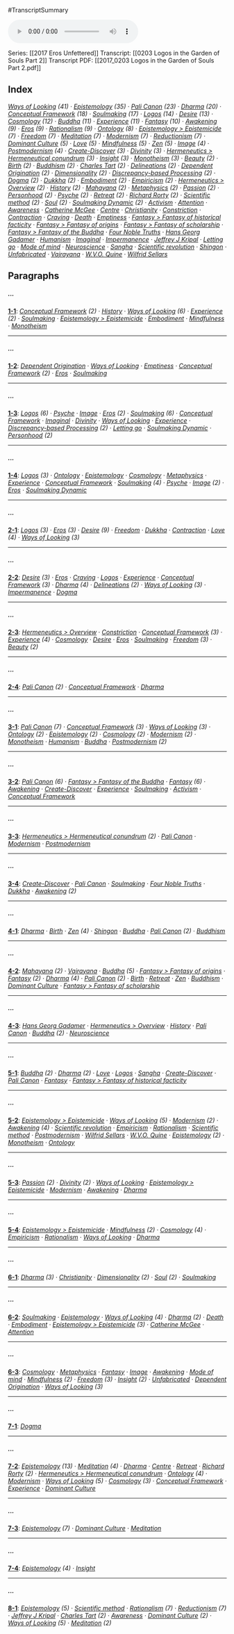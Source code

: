 #TranscriptSummary

<audio controls style=" width:300px;" controlslist="nodownload"><source src="https://dharmaseed.org/talks/40180/20170203-Rob_Burbea-GAIA-logos_in_the_garden_of_souls_part_2-40180.mp3" type="audio/mpeg">???</audio>

Series: [[2017 Eros Unfettered]]
Transcript: [[0203 Logos in the Garden of Souls Part 2]]
Transcript PDF: [[2017_0203 Logos in the Garden of Souls Part 2.pdf]]

## Index
<span class="counts">_<a data-href="Ways of Looking" href="Ways+of+Looking" class="internal-link" target="_blank" rel="noopener">Ways of Looking</a> (41) · <a data-href="Epistemology" href="Epistemology" class="internal-link" target="_blank" rel="noopener">Epistemology</a> (35) · <a data-href="Pali Canon" href="Pali+Canon" class="internal-link" target="_blank" rel="noopener">Pali Canon</a> (23) · <a data-href="Dharma" href="Dharma" class="internal-link" target="_blank" rel="noopener">Dharma</a> (20) · <a data-href="Conceptual Framework" href="Conceptual+Framework" class="internal-link" target="_blank" rel="noopener">Conceptual Framework</a> (18) · <a data-href="Soulmaking" href="Soulmaking" class="internal-link" target="_blank" rel="noopener">Soulmaking</a> (17) · <a data-href="Logos" href="Logos" class="internal-link" target="_blank" rel="noopener">Logos</a> (14) · <a data-href="Desire" href="Desire" class="internal-link" target="_blank" rel="noopener">Desire</a> (13) · <a data-href="Cosmology" href="Cosmology" class="internal-link" target="_blank" rel="noopener">Cosmology</a> (12) · <a data-href="Buddha" href="Buddha" class="internal-link" target="_blank" rel="noopener">Buddha</a> (11) · <a data-href="Experience" href="Experience" class="internal-link" target="_blank" rel="noopener">Experience</a> (11) · <a data-href="Fantasy" href="Fantasy" class="internal-link" target="_blank" rel="noopener">Fantasy</a> (10) · <a data-href="Awakening" href="Awakening" class="internal-link" target="_blank" rel="noopener">Awakening</a> (9) · <a data-href="Eros" href="Eros" class="internal-link" target="_blank" rel="noopener">Eros</a> (9) · <a data-href="Rationalism" href="Rationalism" class="internal-link" target="_blank" rel="noopener">Rationalism</a> (9) · <a data-href="Ontology" href="Ontology" class="internal-link" target="_blank" rel="noopener">Ontology</a> (8) · <a data-href="Epistemology#Epistemicide" href="Epistemology#Epistemicide" class="internal-link" target="_blank" rel="noopener">Epistemology &gt; Epistemicide</a> (7) · <a data-href="Freedom" href="Freedom" class="internal-link" target="_blank" rel="noopener">Freedom</a> (7) · <a data-href="Meditation" href="Meditation" class="internal-link" target="_blank" rel="noopener">Meditation</a> (7) · <a data-href="Modernism" href="Modernism" class="internal-link" target="_blank" rel="noopener">Modernism</a> (7) · <a data-href="Reductionism" href="Reductionism" class="internal-link" target="_blank" rel="noopener">Reductionism</a> (7) · <a data-href="Dominant Culture" href="Dominant+Culture" class="internal-link" target="_blank" rel="noopener">Dominant Culture</a> (5) · <a data-href="Love" href="Love" class="internal-link" target="_blank" rel="noopener">Love</a> (5) · <a data-href="Mindfulness" href="Mindfulness" class="internal-link" target="_blank" rel="noopener">Mindfulness</a> (5) · <a data-href="Zen" href="Zen" class="internal-link" target="_blank" rel="noopener">Zen</a> (5) · <a data-href="Image" href="Image" class="internal-link" target="_blank" rel="noopener">Image</a> (4) · <a data-href="Postmodernism" href="Postmodernism" class="internal-link" target="_blank" rel="noopener">Postmodernism</a> (4) · <a data-href="Create-Discover" href="Create-Discover" class="internal-link" target="_blank" rel="noopener">Create-Discover</a> (3) · <a data-href="Divinity" href="Divinity" class="internal-link" target="_blank" rel="noopener">Divinity</a> (3) · <a data-href="Hermeneutics#Hermeneutical conundrum" href="Hermeneutics#Hermeneutical+conundrum" class="internal-link" target="_blank" rel="noopener">Hermeneutics &gt; Hermeneutical conundrum</a> (3) · <a data-href="Insight" href="Insight" class="internal-link" target="_blank" rel="noopener">Insight</a> (3) · <a data-href="Monotheism" href="Monotheism" class="internal-link" target="_blank" rel="noopener">Monotheism</a> (3) · <a data-href="Beauty" href="Beauty" class="internal-link" target="_blank" rel="noopener">Beauty</a> (2) · <a data-href="Birth" href="Birth" class="internal-link" target="_blank" rel="noopener">Birth</a> (2) · <a data-href="Buddhism" href="Buddhism" class="internal-link" target="_blank" rel="noopener">Buddhism</a> (2) · <a data-href="Charles Tart" href="Charles+Tart" class="internal-link" target="_blank" rel="noopener">Charles Tart</a> (2) · <a data-href="Delineations" href="Delineations" class="internal-link" target="_blank" rel="noopener">Delineations</a> (2) · <a data-href="Dependent Origination" href="Dependent+Origination" class="internal-link" target="_blank" rel="noopener">Dependent Origination</a> (2) · <a data-href="Dimensionality" href="Dimensionality" class="internal-link" target="_blank" rel="noopener">Dimensionality</a> (2) · <a data-href="Discrepancy-based Processing" href="Discrepancy-based+Processing" class="internal-link" target="_blank" rel="noopener">Discrepancy-based Processing</a> (2) · <a data-href="Dogma" href="Dogma" class="internal-link" target="_blank" rel="noopener">Dogma</a> (2) · <a data-href="Dukkha" href="Dukkha" class="internal-link" target="_blank" rel="noopener">Dukkha</a> (2) · <a data-href="Embodiment" href="Embodiment" class="internal-link" target="_blank" rel="noopener">Embodiment</a> (2) · <a data-href="Empiricism" href="Empiricism" class="internal-link" target="_blank" rel="noopener">Empiricism</a> (2) · <a data-href="Hermeneutics#Overview" href="Hermeneutics#Overview" class="internal-link" target="_blank" rel="noopener">Hermeneutics &gt; Overview</a> (2) · <a data-href="History" href="History" class="internal-link" target="_blank" rel="noopener">History</a> (2) · <a data-href="Mahayana" href="Mahayana" class="internal-link" target="_blank" rel="noopener">Mahayana</a> (2) · <a data-href="Metaphysics" href="Metaphysics" class="internal-link" target="_blank" rel="noopener">Metaphysics</a> (2) · <a data-href="Passion" href="Passion" class="internal-link" target="_blank" rel="noopener">Passion</a> (2) · <a data-href="Personhood" href="Personhood" class="internal-link" target="_blank" rel="noopener">Personhood</a> (2) · <a data-href="Psyche" href="Psyche" class="internal-link" target="_blank" rel="noopener">Psyche</a> (2) · <a data-href="Retreat" href="Retreat" class="internal-link" target="_blank" rel="noopener">Retreat</a> (2) · <a data-href="Richard Rorty" href="Richard+Rorty" class="internal-link" target="_blank" rel="noopener">Richard Rorty</a> (2) · <a data-href="Scientific method" href="Scientific+method" class="internal-link" target="_blank" rel="noopener">Scientific method</a> (2) · <a data-href="Soul" href="Soul" class="internal-link" target="_blank" rel="noopener">Soul</a> (2) · <a data-href="Soulmaking Dynamic" href="Soulmaking+Dynamic" class="internal-link" target="_blank" rel="noopener">Soulmaking Dynamic</a> (2) · <a data-href="Activism" href="Activism" class="internal-link" target="_blank" rel="noopener">Activism</a> · <a data-href="Attention" href="Attention" class="internal-link" target="_blank" rel="noopener">Attention</a> · <a data-href="Awareness" href="Awareness" class="internal-link" target="_blank" rel="noopener">Awareness</a> · <a data-href="Catherine McGee" href="Catherine+McGee" class="internal-link" target="_blank" rel="noopener">Catherine McGee</a> · <a data-href="Centre" href="Centre" class="internal-link" target="_blank" rel="noopener">Centre</a> · <a data-href="Christianity" href="Christianity" class="internal-link" target="_blank" rel="noopener">Christianity</a> · <a data-href="Constriction" href="Constriction" class="internal-link" target="_blank" rel="noopener">Constriction</a> · <a data-href="Contraction" href="Contraction" class="internal-link" target="_blank" rel="noopener">Contraction</a> · <a data-href="Craving" href="Craving" class="internal-link" target="_blank" rel="noopener">Craving</a> · <a data-href="Death" href="Death" class="internal-link" target="_blank" rel="noopener">Death</a> · <a data-href="Emptiness" href="Emptiness" class="internal-link" target="_blank" rel="noopener">Emptiness</a> · <a data-href="Fantasy#Fantasy of historical facticity" href="Fantasy#Fantasy+of+historical+facticity" class="internal-link" target="_blank" rel="noopener">Fantasy &gt; Fantasy of historical facticity</a> · <a data-href="Fantasy#Fantasy of origins" href="Fantasy#Fantasy+of+origins" class="internal-link" target="_blank" rel="noopener">Fantasy &gt; Fantasy of origins</a> · <a data-href="Fantasy#Fantasy of scholarship" href="Fantasy#Fantasy+of+scholarship" class="internal-link" target="_blank" rel="noopener">Fantasy &gt; Fantasy of scholarship</a> · <a data-href="Fantasy#Fantasy of the Buddha" href="Fantasy#Fantasy+of+the+Buddha" class="internal-link" target="_blank" rel="noopener">Fantasy &gt; Fantasy of the Buddha</a> · <a data-href="Four Noble Truths" href="Four+Noble+Truths" class="internal-link" target="_blank" rel="noopener">Four Noble Truths</a> · <a data-href="Hans Georg Gadamer" href="Hans+Georg+Gadamer" class="internal-link" target="_blank" rel="noopener">Hans Georg Gadamer</a> · <a data-href="Humanism" href="Humanism" class="internal-link" target="_blank" rel="noopener">Humanism</a> · <a data-href="Imaginal" href="Imaginal" class="internal-link" target="_blank" rel="noopener">Imaginal</a> · <a data-href="Impermanence" href="Impermanence" class="internal-link" target="_blank" rel="noopener">Impermanence</a> · <a data-href="Jeffrey J Kripal" href="Jeffrey+J+Kripal" class="internal-link" target="_blank" rel="noopener">Jeffrey J Kripal</a> · <a data-href="Letting go" href="Letting+go" class="internal-link" target="_blank" rel="noopener">Letting go</a> · <a data-href="Mode of mind" href="Mode+of+mind" class="internal-link" target="_blank" rel="noopener">Mode of mind</a> · <a data-href="Neuroscience" href="Neuroscience" class="internal-link" target="_blank" rel="noopener">Neuroscience</a> · <a data-href="Sangha" href="Sangha" class="internal-link" target="_blank" rel="noopener">Sangha</a> · <a data-href="Scientific revolution" href="Scientific+revolution" class="internal-link" target="_blank" rel="noopener">Scientific revolution</a> · <a data-href="Shingon" href="Shingon" class="internal-link" target="_blank" rel="noopener">Shingon</a> · <a data-href="Unfabricated" href="Unfabricated" class="internal-link" target="_blank" rel="noopener">Unfabricated</a> · <a data-href="Vajrayana" href="Vajrayana" class="internal-link" target="_blank" rel="noopener">Vajrayana</a> · <a data-href="W.V.O. Quine" href="W.V.O.+Quine" class="internal-link" target="_blank" rel="noopener">W.V.O. Quine</a> · <a data-href="Wilfrid Sellars" href="Wilfrid+Sellars" class="internal-link" target="_blank" rel="noopener">Wilfrid Sellars</a>_</span>
<br/>

## Paragraphs

##### ...
<span class="counts">**<a data-href="0203 Logos in the Garden of Souls Part 2#^1-1" href="0203+Logos+in+the+Garden+of+Souls+Part+2#^1-1" class="internal-link" target="_blank" rel="noopener">1-1</a>**: _<a data-href="Conceptual Framework" href="Conceptual+Framework" class="internal-link" target="_blank" rel="noopener">Conceptual Framework</a> (2) · <a data-href="History" href="History" class="internal-link" target="_blank" rel="noopener">History</a> · <a data-href="Ways of Looking" href="Ways+of+Looking" class="internal-link" target="_blank" rel="noopener">Ways of Looking</a> (6) · <a data-href="Experience" href="Experience" class="internal-link" target="_blank" rel="noopener">Experience</a> (2) · <a data-href="Soulmaking" href="Soulmaking" class="internal-link" target="_blank" rel="noopener">Soulmaking</a> · <a data-href="Epistemology#Epistemicide" href="Epistemology#Epistemicide" class="internal-link" target="_blank" rel="noopener">Epistemology &gt; Epistemicide</a> · <a data-href="Embodiment" href="Embodiment" class="internal-link" target="_blank" rel="noopener">Embodiment</a> · <a data-href="Mindfulness" href="Mindfulness" class="internal-link" target="_blank" rel="noopener">Mindfulness</a> · <a data-href="Monotheism" href="Monotheism" class="internal-link" target="_blank" rel="noopener">Monotheism</a>_</span>

---
##### ...
<span class="counts">**<a data-href="0203 Logos in the Garden of Souls Part 2#^1-2" href="0203+Logos+in+the+Garden+of+Souls+Part+2#^1-2" class="internal-link" target="_blank" rel="noopener">1-2</a>**: _<a data-href="Dependent Origination" href="Dependent+Origination" class="internal-link" target="_blank" rel="noopener">Dependent Origination</a> · <a data-href="Ways of Looking" href="Ways+of+Looking" class="internal-link" target="_blank" rel="noopener">Ways of Looking</a> · <a data-href="Emptiness" href="Emptiness" class="internal-link" target="_blank" rel="noopener">Emptiness</a> · <a data-href="Conceptual Framework" href="Conceptual+Framework" class="internal-link" target="_blank" rel="noopener">Conceptual Framework</a> (2) · <a data-href="Eros" href="Eros" class="internal-link" target="_blank" rel="noopener">Eros</a> · <a data-href="Soulmaking" href="Soulmaking" class="internal-link" target="_blank" rel="noopener">Soulmaking</a>_</span>

---
##### ...
<span class="counts">**<a data-href="0203 Logos in the Garden of Souls Part 2#^1-3" href="0203+Logos+in+the+Garden+of+Souls+Part+2#^1-3" class="internal-link" target="_blank" rel="noopener">1-3</a>**: _<a data-href="Logos" href="Logos" class="internal-link" target="_blank" rel="noopener">Logos</a> (6) · <a data-href="Psyche" href="Psyche" class="internal-link" target="_blank" rel="noopener">Psyche</a> · <a data-href="Image" href="Image" class="internal-link" target="_blank" rel="noopener">Image</a> · <a data-href="Eros" href="Eros" class="internal-link" target="_blank" rel="noopener">Eros</a> (2) · <a data-href="Soulmaking" href="Soulmaking" class="internal-link" target="_blank" rel="noopener">Soulmaking</a> (6) · <a data-href="Conceptual Framework" href="Conceptual+Framework" class="internal-link" target="_blank" rel="noopener">Conceptual Framework</a> · <a data-href="Imaginal" href="Imaginal" class="internal-link" target="_blank" rel="noopener">Imaginal</a> · <a data-href="Divinity" href="Divinity" class="internal-link" target="_blank" rel="noopener">Divinity</a> · <a data-href="Ways of Looking" href="Ways+of+Looking" class="internal-link" target="_blank" rel="noopener">Ways of Looking</a> · <a data-href="Experience" href="Experience" class="internal-link" target="_blank" rel="noopener">Experience</a> · <a data-href="Discrepancy-based Processing" href="Discrepancy-based+Processing" class="internal-link" target="_blank" rel="noopener">Discrepancy-based Processing</a> (2) · <a data-href="Letting go" href="Letting+go" class="internal-link" target="_blank" rel="noopener">Letting go</a> · <a data-href="Soulmaking Dynamic" href="Soulmaking+Dynamic" class="internal-link" target="_blank" rel="noopener">Soulmaking Dynamic</a> · <a data-href="Personhood" href="Personhood" class="internal-link" target="_blank" rel="noopener">Personhood</a> (2)_</span>

---
##### ...
<span class="counts">**<a data-href="0203 Logos in the Garden of Souls Part 2#^1-4" href="0203+Logos+in+the+Garden+of+Souls+Part+2#^1-4" class="internal-link" target="_blank" rel="noopener">1-4</a>**: _<a data-href="Logos" href="Logos" class="internal-link" target="_blank" rel="noopener">Logos</a> (3) · <a data-href="Ontology" href="Ontology" class="internal-link" target="_blank" rel="noopener">Ontology</a> · <a data-href="Epistemology" href="Epistemology" class="internal-link" target="_blank" rel="noopener">Epistemology</a> · <a data-href="Cosmology" href="Cosmology" class="internal-link" target="_blank" rel="noopener">Cosmology</a> · <a data-href="Metaphysics" href="Metaphysics" class="internal-link" target="_blank" rel="noopener">Metaphysics</a> · <a data-href="Experience" href="Experience" class="internal-link" target="_blank" rel="noopener">Experience</a> · <a data-href="Conceptual Framework" href="Conceptual+Framework" class="internal-link" target="_blank" rel="noopener">Conceptual Framework</a> · <a data-href="Soulmaking" href="Soulmaking" class="internal-link" target="_blank" rel="noopener">Soulmaking</a> (4) · <a data-href="Psyche" href="Psyche" class="internal-link" target="_blank" rel="noopener">Psyche</a> · <a data-href="Image" href="Image" class="internal-link" target="_blank" rel="noopener">Image</a> (2) · <a data-href="Eros" href="Eros" class="internal-link" target="_blank" rel="noopener">Eros</a> · <a data-href="Soulmaking Dynamic" href="Soulmaking+Dynamic" class="internal-link" target="_blank" rel="noopener">Soulmaking Dynamic</a>_</span>

---
##### ...
<span class="counts">**<a data-href="0203 Logos in the Garden of Souls Part 2#^2-1" href="0203+Logos+in+the+Garden+of+Souls+Part+2#^2-1" class="internal-link" target="_blank" rel="noopener">2-1</a>**: _<a data-href="Logos" href="Logos" class="internal-link" target="_blank" rel="noopener">Logos</a> (3) · <a data-href="Eros" href="Eros" class="internal-link" target="_blank" rel="noopener">Eros</a> (3) · <a data-href="Desire" href="Desire" class="internal-link" target="_blank" rel="noopener">Desire</a> (9) · <a data-href="Freedom" href="Freedom" class="internal-link" target="_blank" rel="noopener">Freedom</a> · <a data-href="Dukkha" href="Dukkha" class="internal-link" target="_blank" rel="noopener">Dukkha</a> · <a data-href="Contraction" href="Contraction" class="internal-link" target="_blank" rel="noopener">Contraction</a> · <a data-href="Love" href="Love" class="internal-link" target="_blank" rel="noopener">Love</a> (4) · <a data-href="Ways of Looking" href="Ways+of+Looking" class="internal-link" target="_blank" rel="noopener">Ways of Looking</a> (3)_</span>

---
##### ...
<span class="counts">**<a data-href="0203 Logos in the Garden of Souls Part 2#^2-2" href="0203+Logos+in+the+Garden+of+Souls+Part+2#^2-2" class="internal-link" target="_blank" rel="noopener">2-2</a>**: _<a data-href="Desire" href="Desire" class="internal-link" target="_blank" rel="noopener">Desire</a> (3) · <a data-href="Eros" href="Eros" class="internal-link" target="_blank" rel="noopener">Eros</a> · <a data-href="Craving" href="Craving" class="internal-link" target="_blank" rel="noopener">Craving</a> · <a data-href="Logos" href="Logos" class="internal-link" target="_blank" rel="noopener">Logos</a> · <a data-href="Experience" href="Experience" class="internal-link" target="_blank" rel="noopener">Experience</a> · <a data-href="Conceptual Framework" href="Conceptual+Framework" class="internal-link" target="_blank" rel="noopener">Conceptual Framework</a> (3) · <a data-href="Dharma" href="Dharma" class="internal-link" target="_blank" rel="noopener">Dharma</a> (4) · <a data-href="Delineations" href="Delineations" class="internal-link" target="_blank" rel="noopener">Delineations</a> (2) · <a data-href="Ways of Looking" href="Ways+of+Looking" class="internal-link" target="_blank" rel="noopener">Ways of Looking</a> (3) · <a data-href="Impermanence" href="Impermanence" class="internal-link" target="_blank" rel="noopener">Impermanence</a> · <a data-href="Dogma" href="Dogma" class="internal-link" target="_blank" rel="noopener">Dogma</a>_</span>

---
##### ...
<span class="counts">**<a data-href="0203 Logos in the Garden of Souls Part 2#^2-3" href="0203+Logos+in+the+Garden+of+Souls+Part+2#^2-3" class="internal-link" target="_blank" rel="noopener">2-3</a>**: _<a data-href="Hermeneutics#Overview" href="Hermeneutics#Overview" class="internal-link" target="_blank" rel="noopener">Hermeneutics &gt; Overview</a> · <a data-href="Constriction" href="Constriction" class="internal-link" target="_blank" rel="noopener">Constriction</a> · <a data-href="Conceptual Framework" href="Conceptual+Framework" class="internal-link" target="_blank" rel="noopener">Conceptual Framework</a> (3) · <a data-href="Experience" href="Experience" class="internal-link" target="_blank" rel="noopener">Experience</a> (4) · <a data-href="Cosmology" href="Cosmology" class="internal-link" target="_blank" rel="noopener">Cosmology</a> · <a data-href="Desire" href="Desire" class="internal-link" target="_blank" rel="noopener">Desire</a> · <a data-href="Eros" href="Eros" class="internal-link" target="_blank" rel="noopener">Eros</a> · <a data-href="Soulmaking" href="Soulmaking" class="internal-link" target="_blank" rel="noopener">Soulmaking</a> · <a data-href="Freedom" href="Freedom" class="internal-link" target="_blank" rel="noopener">Freedom</a> (3) · <a data-href="Beauty" href="Beauty" class="internal-link" target="_blank" rel="noopener">Beauty</a> (2)_</span>

---
##### ...
<span class="counts">**<a data-href="0203 Logos in the Garden of Souls Part 2#^2-4" href="0203+Logos+in+the+Garden+of+Souls+Part+2#^2-4" class="internal-link" target="_blank" rel="noopener">2-4</a>**: _<a data-href="Pali Canon" href="Pali+Canon" class="internal-link" target="_blank" rel="noopener">Pali Canon</a> (2) · <a data-href="Conceptual Framework" href="Conceptual+Framework" class="internal-link" target="_blank" rel="noopener">Conceptual Framework</a> · <a data-href="Dharma" href="Dharma" class="internal-link" target="_blank" rel="noopener">Dharma</a>_</span>

---
##### ...
<span class="counts">**<a data-href="0203 Logos in the Garden of Souls Part 2#^3-1" href="0203+Logos+in+the+Garden+of+Souls+Part+2#^3-1" class="internal-link" target="_blank" rel="noopener">3-1</a>**: _<a data-href="Pali Canon" href="Pali+Canon" class="internal-link" target="_blank" rel="noopener">Pali Canon</a> (7) · <a data-href="Conceptual Framework" href="Conceptual+Framework" class="internal-link" target="_blank" rel="noopener">Conceptual Framework</a> (3) · <a data-href="Ways of Looking" href="Ways+of+Looking" class="internal-link" target="_blank" rel="noopener">Ways of Looking</a> (3) · <a data-href="Ontology" href="Ontology" class="internal-link" target="_blank" rel="noopener">Ontology</a> (2) · <a data-href="Epistemology" href="Epistemology" class="internal-link" target="_blank" rel="noopener">Epistemology</a> (2) · <a data-href="Cosmology" href="Cosmology" class="internal-link" target="_blank" rel="noopener">Cosmology</a> (2) · <a data-href="Modernism" href="Modernism" class="internal-link" target="_blank" rel="noopener">Modernism</a> (2) · <a data-href="Monotheism" href="Monotheism" class="internal-link" target="_blank" rel="noopener">Monotheism</a> · <a data-href="Humanism" href="Humanism" class="internal-link" target="_blank" rel="noopener">Humanism</a> · <a data-href="Buddha" href="Buddha" class="internal-link" target="_blank" rel="noopener">Buddha</a> · <a data-href="Postmodernism" href="Postmodernism" class="internal-link" target="_blank" rel="noopener">Postmodernism</a> (2)_</span>

---
##### ...
<span class="counts">**<a data-href="0203 Logos in the Garden of Souls Part 2#^3-2" href="0203+Logos+in+the+Garden+of+Souls+Part+2#^3-2" class="internal-link" target="_blank" rel="noopener">3-2</a>**: _<a data-href="Pali Canon" href="Pali+Canon" class="internal-link" target="_blank" rel="noopener">Pali Canon</a> (6) · <a data-href="Fantasy#Fantasy of the Buddha" href="Fantasy#Fantasy+of+the+Buddha" class="internal-link" target="_blank" rel="noopener">Fantasy &gt; Fantasy of the Buddha</a> · <a data-href="Fantasy" href="Fantasy" class="internal-link" target="_blank" rel="noopener">Fantasy</a> (6) · <a data-href="Awakening" href="Awakening" class="internal-link" target="_blank" rel="noopener">Awakening</a> · <a data-href="Create-Discover" href="Create-Discover" class="internal-link" target="_blank" rel="noopener">Create-Discover</a> · <a data-href="Experience" href="Experience" class="internal-link" target="_blank" rel="noopener">Experience</a> · <a data-href="Soulmaking" href="Soulmaking" class="internal-link" target="_blank" rel="noopener">Soulmaking</a> · <a data-href="Activism" href="Activism" class="internal-link" target="_blank" rel="noopener">Activism</a> · <a data-href="Conceptual Framework" href="Conceptual+Framework" class="internal-link" target="_blank" rel="noopener">Conceptual Framework</a>_</span>

---
##### ...
<span class="counts">**<a data-href="0203 Logos in the Garden of Souls Part 2#^3-3" href="0203+Logos+in+the+Garden+of+Souls+Part+2#^3-3" class="internal-link" target="_blank" rel="noopener">3-3</a>**: _<a data-href="Hermeneutics#Hermeneutical conundrum" href="Hermeneutics#Hermeneutical+conundrum" class="internal-link" target="_blank" rel="noopener">Hermeneutics &gt; Hermeneutical conundrum</a> (2) · <a data-href="Pali Canon" href="Pali+Canon" class="internal-link" target="_blank" rel="noopener">Pali Canon</a> · <a data-href="Modernism" href="Modernism" class="internal-link" target="_blank" rel="noopener">Modernism</a> · <a data-href="Postmodernism" href="Postmodernism" class="internal-link" target="_blank" rel="noopener">Postmodernism</a>_</span>

---
##### ...
<span class="counts">**<a data-href="0203 Logos in the Garden of Souls Part 2#^3-4" href="0203+Logos+in+the+Garden+of+Souls+Part+2#^3-4" class="internal-link" target="_blank" rel="noopener">3-4</a>**: _<a data-href="Create-Discover" href="Create-Discover" class="internal-link" target="_blank" rel="noopener">Create-Discover</a> · <a data-href="Pali Canon" href="Pali+Canon" class="internal-link" target="_blank" rel="noopener">Pali Canon</a> · <a data-href="Soulmaking" href="Soulmaking" class="internal-link" target="_blank" rel="noopener">Soulmaking</a> · <a data-href="Four Noble Truths" href="Four+Noble+Truths" class="internal-link" target="_blank" rel="noopener">Four Noble Truths</a> · <a data-href="Dukkha" href="Dukkha" class="internal-link" target="_blank" rel="noopener">Dukkha</a> · <a data-href="Awakening" href="Awakening" class="internal-link" target="_blank" rel="noopener">Awakening</a> (2)_</span>

---
##### ...
<span class="counts">**<a data-href="0203 Logos in the Garden of Souls Part 2#^4-1" href="0203+Logos+in+the+Garden+of+Souls+Part+2#^4-1" class="internal-link" target="_blank" rel="noopener">4-1</a>**: _<a data-href="Dharma" href="Dharma" class="internal-link" target="_blank" rel="noopener">Dharma</a> · <a data-href="Birth" href="Birth" class="internal-link" target="_blank" rel="noopener">Birth</a> · <a data-href="Zen" href="Zen" class="internal-link" target="_blank" rel="noopener">Zen</a> (4) · <a data-href="Shingon" href="Shingon" class="internal-link" target="_blank" rel="noopener">Shingon</a> · <a data-href="Buddha" href="Buddha" class="internal-link" target="_blank" rel="noopener">Buddha</a> · <a data-href="Pali Canon" href="Pali+Canon" class="internal-link" target="_blank" rel="noopener">Pali Canon</a> (2) · <a data-href="Buddhism" href="Buddhism" class="internal-link" target="_blank" rel="noopener">Buddhism</a>_</span>

---
##### ...
<span class="counts">**<a data-href="0203 Logos in the Garden of Souls Part 2#^4-2" href="0203+Logos+in+the+Garden+of+Souls+Part+2#^4-2" class="internal-link" target="_blank" rel="noopener">4-2</a>**: _<a data-href="Mahayana" href="Mahayana" class="internal-link" target="_blank" rel="noopener">Mahayana</a> (2) · <a data-href="Vajrayana" href="Vajrayana" class="internal-link" target="_blank" rel="noopener">Vajrayana</a> · <a data-href="Buddha" href="Buddha" class="internal-link" target="_blank" rel="noopener">Buddha</a> (5) · <a data-href="Fantasy#Fantasy of origins" href="Fantasy#Fantasy+of+origins" class="internal-link" target="_blank" rel="noopener">Fantasy &gt; Fantasy of origins</a> · <a data-href="Fantasy" href="Fantasy" class="internal-link" target="_blank" rel="noopener">Fantasy</a> (2) · <a data-href="Dharma" href="Dharma" class="internal-link" target="_blank" rel="noopener">Dharma</a> (4) · <a data-href="Pali Canon" href="Pali+Canon" class="internal-link" target="_blank" rel="noopener">Pali Canon</a> (2) · <a data-href="Birth" href="Birth" class="internal-link" target="_blank" rel="noopener">Birth</a> · <a data-href="Retreat" href="Retreat" class="internal-link" target="_blank" rel="noopener">Retreat</a> · <a data-href="Zen" href="Zen" class="internal-link" target="_blank" rel="noopener">Zen</a> · <a data-href="Buddhism" href="Buddhism" class="internal-link" target="_blank" rel="noopener">Buddhism</a> · <a data-href="Dominant Culture" href="Dominant+Culture" class="internal-link" target="_blank" rel="noopener">Dominant Culture</a> · <a data-href="Fantasy#Fantasy of scholarship" href="Fantasy#Fantasy+of+scholarship" class="internal-link" target="_blank" rel="noopener">Fantasy &gt; Fantasy of scholarship</a>_</span>

---
##### ...
<span class="counts">**<a data-href="0203 Logos in the Garden of Souls Part 2#^4-3" href="0203+Logos+in+the+Garden+of+Souls+Part+2#^4-3" class="internal-link" target="_blank" rel="noopener">4-3</a>**: _<a data-href="Hans Georg Gadamer" href="Hans+Georg+Gadamer" class="internal-link" target="_blank" rel="noopener">Hans Georg Gadamer</a> · <a data-href="Hermeneutics#Overview" href="Hermeneutics#Overview" class="internal-link" target="_blank" rel="noopener">Hermeneutics &gt; Overview</a> · <a data-href="History" href="History" class="internal-link" target="_blank" rel="noopener">History</a> · <a data-href="Pali Canon" href="Pali+Canon" class="internal-link" target="_blank" rel="noopener">Pali Canon</a> · <a data-href="Buddha" href="Buddha" class="internal-link" target="_blank" rel="noopener">Buddha</a> (2) · <a data-href="Neuroscience" href="Neuroscience" class="internal-link" target="_blank" rel="noopener">Neuroscience</a>_</span>

---
##### ...
<span class="counts">**<a data-href="0203 Logos in the Garden of Souls Part 2#^5-1" href="0203+Logos+in+the+Garden+of+Souls+Part+2#^5-1" class="internal-link" target="_blank" rel="noopener">5-1</a>**: _<a data-href="Buddha" href="Buddha" class="internal-link" target="_blank" rel="noopener">Buddha</a> (2) · <a data-href="Dharma" href="Dharma" class="internal-link" target="_blank" rel="noopener">Dharma</a> (2) · <a data-href="Love" href="Love" class="internal-link" target="_blank" rel="noopener">Love</a> · <a data-href="Logos" href="Logos" class="internal-link" target="_blank" rel="noopener">Logos</a> · <a data-href="Sangha" href="Sangha" class="internal-link" target="_blank" rel="noopener">Sangha</a> · <a data-href="Create-Discover" href="Create-Discover" class="internal-link" target="_blank" rel="noopener">Create-Discover</a> · <a data-href="Pali Canon" href="Pali+Canon" class="internal-link" target="_blank" rel="noopener">Pali Canon</a> · <a data-href="Fantasy" href="Fantasy" class="internal-link" target="_blank" rel="noopener">Fantasy</a> · <a data-href="Fantasy#Fantasy of historical facticity" href="Fantasy#Fantasy+of+historical+facticity" class="internal-link" target="_blank" rel="noopener">Fantasy &gt; Fantasy of historical facticity</a>_</span>

---
##### ...
<span class="counts">**<a data-href="0203 Logos in the Garden of Souls Part 2#^5-2" href="0203+Logos+in+the+Garden+of+Souls+Part+2#^5-2" class="internal-link" target="_blank" rel="noopener">5-2</a>**: _<a data-href="Epistemology#Epistemicide" href="Epistemology#Epistemicide" class="internal-link" target="_blank" rel="noopener">Epistemology &gt; Epistemicide</a> · <a data-href="Ways of Looking" href="Ways+of+Looking" class="internal-link" target="_blank" rel="noopener">Ways of Looking</a> (5) · <a data-href="Modernism" href="Modernism" class="internal-link" target="_blank" rel="noopener">Modernism</a> (2) · <a data-href="Awakening" href="Awakening" class="internal-link" target="_blank" rel="noopener">Awakening</a> (4) · <a data-href="Scientific revolution" href="Scientific+revolution" class="internal-link" target="_blank" rel="noopener">Scientific revolution</a> · <a data-href="Empiricism" href="Empiricism" class="internal-link" target="_blank" rel="noopener">Empiricism</a> · <a data-href="Rationalism" href="Rationalism" class="internal-link" target="_blank" rel="noopener">Rationalism</a> · <a data-href="Scientific method" href="Scientific+method" class="internal-link" target="_blank" rel="noopener">Scientific method</a> · <a data-href="Postmodernism" href="Postmodernism" class="internal-link" target="_blank" rel="noopener">Postmodernism</a> · <a data-href="Wilfrid Sellars" href="Wilfrid+Sellars" class="internal-link" target="_blank" rel="noopener">Wilfrid Sellars</a> · <a data-href="W.V.O. Quine" href="W.V.O.+Quine" class="internal-link" target="_blank" rel="noopener">W.V.O. Quine</a> · <a data-href="Epistemology" href="Epistemology" class="internal-link" target="_blank" rel="noopener">Epistemology</a> (2) · <a data-href="Monotheism" href="Monotheism" class="internal-link" target="_blank" rel="noopener">Monotheism</a> · <a data-href="Ontology" href="Ontology" class="internal-link" target="_blank" rel="noopener">Ontology</a>_</span>

---
##### ...
<span class="counts">**<a data-href="0203 Logos in the Garden of Souls Part 2#^5-3" href="0203+Logos+in+the+Garden+of+Souls+Part+2#^5-3" class="internal-link" target="_blank" rel="noopener">5-3</a>**: _<a data-href="Passion" href="Passion" class="internal-link" target="_blank" rel="noopener">Passion</a> (2) · <a data-href="Divinity" href="Divinity" class="internal-link" target="_blank" rel="noopener">Divinity</a> (2) · <a data-href="Ways of Looking" href="Ways+of+Looking" class="internal-link" target="_blank" rel="noopener">Ways of Looking</a> · <a data-href="Epistemology#Epistemicide" href="Epistemology#Epistemicide" class="internal-link" target="_blank" rel="noopener">Epistemology &gt; Epistemicide</a> · <a data-href="Modernism" href="Modernism" class="internal-link" target="_blank" rel="noopener">Modernism</a> · <a data-href="Awakening" href="Awakening" class="internal-link" target="_blank" rel="noopener">Awakening</a> · <a data-href="Dharma" href="Dharma" class="internal-link" target="_blank" rel="noopener">Dharma</a>_</span>

---
##### ...
<span class="counts">**<a data-href="0203 Logos in the Garden of Souls Part 2#^5-4" href="0203+Logos+in+the+Garden+of+Souls+Part+2#^5-4" class="internal-link" target="_blank" rel="noopener">5-4</a>**: _<a data-href="Epistemology#Epistemicide" href="Epistemology#Epistemicide" class="internal-link" target="_blank" rel="noopener">Epistemology &gt; Epistemicide</a> · <a data-href="Mindfulness" href="Mindfulness" class="internal-link" target="_blank" rel="noopener">Mindfulness</a> (2) · <a data-href="Cosmology" href="Cosmology" class="internal-link" target="_blank" rel="noopener">Cosmology</a> (4) · <a data-href="Empiricism" href="Empiricism" class="internal-link" target="_blank" rel="noopener">Empiricism</a> · <a data-href="Rationalism" href="Rationalism" class="internal-link" target="_blank" rel="noopener">Rationalism</a> · <a data-href="Ways of Looking" href="Ways+of+Looking" class="internal-link" target="_blank" rel="noopener">Ways of Looking</a> · <a data-href="Dharma" href="Dharma" class="internal-link" target="_blank" rel="noopener">Dharma</a>_</span>

---
##### ...
<span class="counts">**<a data-href="0203 Logos in the Garden of Souls Part 2#^6-1" href="0203+Logos+in+the+Garden+of+Souls+Part+2#^6-1" class="internal-link" target="_blank" rel="noopener">6-1</a>**: _<a data-href="Dharma" href="Dharma" class="internal-link" target="_blank" rel="noopener">Dharma</a> (3) · <a data-href="Christianity" href="Christianity" class="internal-link" target="_blank" rel="noopener">Christianity</a> · <a data-href="Dimensionality" href="Dimensionality" class="internal-link" target="_blank" rel="noopener">Dimensionality</a> (2) · <a data-href="Soul" href="Soul" class="internal-link" target="_blank" rel="noopener">Soul</a> (2) · <a data-href="Soulmaking" href="Soulmaking" class="internal-link" target="_blank" rel="noopener">Soulmaking</a>_</span>

---
##### ...
<span class="counts">**<a data-href="0203 Logos in the Garden of Souls Part 2#^6-2" href="0203+Logos+in+the+Garden+of+Souls+Part+2#^6-2" class="internal-link" target="_blank" rel="noopener">6-2</a>**: _<a data-href="Soulmaking" href="Soulmaking" class="internal-link" target="_blank" rel="noopener">Soulmaking</a> · <a data-href="Epistemology" href="Epistemology" class="internal-link" target="_blank" rel="noopener">Epistemology</a> · <a data-href="Ways of Looking" href="Ways+of+Looking" class="internal-link" target="_blank" rel="noopener">Ways of Looking</a> (4) · <a data-href="Dharma" href="Dharma" class="internal-link" target="_blank" rel="noopener">Dharma</a> (2) · <a data-href="Death" href="Death" class="internal-link" target="_blank" rel="noopener">Death</a> · <a data-href="Embodiment" href="Embodiment" class="internal-link" target="_blank" rel="noopener">Embodiment</a> · <a data-href="Epistemology#Epistemicide" href="Epistemology#Epistemicide" class="internal-link" target="_blank" rel="noopener">Epistemology &gt; Epistemicide</a> (3) · <a data-href="Catherine McGee" href="Catherine+McGee" class="internal-link" target="_blank" rel="noopener">Catherine McGee</a> · <a data-href="Attention" href="Attention" class="internal-link" target="_blank" rel="noopener">Attention</a>_</span>

---
##### ...
<span class="counts">**<a data-href="0203 Logos in the Garden of Souls Part 2#^6-3" href="0203+Logos+in+the+Garden+of+Souls+Part+2#^6-3" class="internal-link" target="_blank" rel="noopener">6-3</a>**: _<a data-href="Cosmology" href="Cosmology" class="internal-link" target="_blank" rel="noopener">Cosmology</a> · <a data-href="Metaphysics" href="Metaphysics" class="internal-link" target="_blank" rel="noopener">Metaphysics</a> · <a data-href="Fantasy" href="Fantasy" class="internal-link" target="_blank" rel="noopener">Fantasy</a> · <a data-href="Image" href="Image" class="internal-link" target="_blank" rel="noopener">Image</a> · <a data-href="Awakening" href="Awakening" class="internal-link" target="_blank" rel="noopener">Awakening</a> · <a data-href="Mode of mind" href="Mode+of+mind" class="internal-link" target="_blank" rel="noopener">Mode of mind</a> · <a data-href="Mindfulness" href="Mindfulness" class="internal-link" target="_blank" rel="noopener">Mindfulness</a> (2) · <a data-href="Freedom" href="Freedom" class="internal-link" target="_blank" rel="noopener">Freedom</a> (3) · <a data-href="Insight" href="Insight" class="internal-link" target="_blank" rel="noopener">Insight</a> (2) · <a data-href="Unfabricated" href="Unfabricated" class="internal-link" target="_blank" rel="noopener">Unfabricated</a> · <a data-href="Dependent Origination" href="Dependent+Origination" class="internal-link" target="_blank" rel="noopener">Dependent Origination</a> · <a data-href="Ways of Looking" href="Ways+of+Looking" class="internal-link" target="_blank" rel="noopener">Ways of Looking</a> (3)_</span>

---
##### ...
<span class="counts">**<a data-href="0203 Logos in the Garden of Souls Part 2#^7-1" href="0203+Logos+in+the+Garden+of+Souls+Part+2#^7-1" class="internal-link" target="_blank" rel="noopener">7-1</a>**: _<a data-href="Dogma" href="Dogma" class="internal-link" target="_blank" rel="noopener">Dogma</a>_</span>

---
##### ...
<span class="counts">**<a data-href="0203 Logos in the Garden of Souls Part 2#^7-2" href="0203+Logos+in+the+Garden+of+Souls+Part+2#^7-2" class="internal-link" target="_blank" rel="noopener">7-2</a>**: _<a data-href="Epistemology" href="Epistemology" class="internal-link" target="_blank" rel="noopener">Epistemology</a> (13) · <a data-href="Meditation" href="Meditation" class="internal-link" target="_blank" rel="noopener">Meditation</a> (4) · <a data-href="Dharma" href="Dharma" class="internal-link" target="_blank" rel="noopener">Dharma</a> · <a data-href="Centre" href="Centre" class="internal-link" target="_blank" rel="noopener">Centre</a> · <a data-href="Retreat" href="Retreat" class="internal-link" target="_blank" rel="noopener">Retreat</a> · <a data-href="Richard Rorty" href="Richard+Rorty" class="internal-link" target="_blank" rel="noopener">Richard Rorty</a> (2) · <a data-href="Hermeneutics#Hermeneutical conundrum" href="Hermeneutics#Hermeneutical+conundrum" class="internal-link" target="_blank" rel="noopener">Hermeneutics &gt; Hermeneutical conundrum</a> · <a data-href="Ontology" href="Ontology" class="internal-link" target="_blank" rel="noopener">Ontology</a> (4) · <a data-href="Modernism" href="Modernism" class="internal-link" target="_blank" rel="noopener">Modernism</a> · <a data-href="Ways of Looking" href="Ways+of+Looking" class="internal-link" target="_blank" rel="noopener">Ways of Looking</a> (5) · <a data-href="Cosmology" href="Cosmology" class="internal-link" target="_blank" rel="noopener">Cosmology</a> (3) · <a data-href="Conceptual Framework" href="Conceptual+Framework" class="internal-link" target="_blank" rel="noopener">Conceptual Framework</a> · <a data-href="Experience" href="Experience" class="internal-link" target="_blank" rel="noopener">Experience</a> · <a data-href="Dominant Culture" href="Dominant+Culture" class="internal-link" target="_blank" rel="noopener">Dominant Culture</a>_</span>

---
##### ...
<span class="counts">**<a data-href="0203 Logos in the Garden of Souls Part 2#^7-3" href="0203+Logos+in+the+Garden+of+Souls+Part+2#^7-3" class="internal-link" target="_blank" rel="noopener">7-3</a>**: _<a data-href="Epistemology" href="Epistemology" class="internal-link" target="_blank" rel="noopener">Epistemology</a> (7) · <a data-href="Dominant Culture" href="Dominant+Culture" class="internal-link" target="_blank" rel="noopener">Dominant Culture</a> · <a data-href="Meditation" href="Meditation" class="internal-link" target="_blank" rel="noopener">Meditation</a>_</span>

---
##### ...
<span class="counts">**<a data-href="0203 Logos in the Garden of Souls Part 2#^7-4" href="0203+Logos+in+the+Garden+of+Souls+Part+2#^7-4" class="internal-link" target="_blank" rel="noopener">7-4</a>**: _<a data-href="Epistemology" href="Epistemology" class="internal-link" target="_blank" rel="noopener">Epistemology</a> (4) · <a data-href="Insight" href="Insight" class="internal-link" target="_blank" rel="noopener">Insight</a>_</span>

---
##### ...
<span class="counts">**<a data-href="0203 Logos in the Garden of Souls Part 2#^8-1" href="0203+Logos+in+the+Garden+of+Souls+Part+2#^8-1" class="internal-link" target="_blank" rel="noopener">8-1</a>**: _<a data-href="Epistemology" href="Epistemology" class="internal-link" target="_blank" rel="noopener">Epistemology</a> (5) · <a data-href="Scientific method" href="Scientific+method" class="internal-link" target="_blank" rel="noopener">Scientific method</a> · <a data-href="Rationalism" href="Rationalism" class="internal-link" target="_blank" rel="noopener">Rationalism</a> (7) · <a data-href="Reductionism" href="Reductionism" class="internal-link" target="_blank" rel="noopener">Reductionism</a> (7) · <a data-href="Jeffrey J Kripal" href="Jeffrey+J+Kripal" class="internal-link" target="_blank" rel="noopener">Jeffrey J Kripal</a> · <a data-href="Charles Tart" href="Charles+Tart" class="internal-link" target="_blank" rel="noopener">Charles Tart</a> (2) · <a data-href="Awareness" href="Awareness" class="internal-link" target="_blank" rel="noopener">Awareness</a> · <a data-href="Dominant Culture" href="Dominant+Culture" class="internal-link" target="_blank" rel="noopener">Dominant Culture</a> (2) · <a data-href="Ways of Looking" href="Ways+of+Looking" class="internal-link" target="_blank" rel="noopener">Ways of Looking</a> (5) · <a data-href="Meditation" href="Meditation" class="internal-link" target="_blank" rel="noopener">Meditation</a> (2)_</span>
